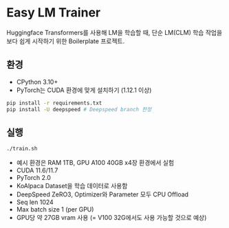 # Easy LM Trainer

Huggingface Transformers를 사용해 LM을 학습할 때, 단순 LM(CLM) 학습 작업을 보다 쉽게 시작하기 위한 Boilerplate 프로젝트.

## 환경

- CPython 3.10+
- PyTorch는 CUDA 환경에 맞게 설치하기 (1.12.1 이상)

```bash
pip install -r requirements.txt
pip install -U deepspeed # Deepspeed branch 한정
```

## 실행

```bash
./train.sh
```

- 예시 환경은 RAM 1TB, GPU A100 40GB x4장 환경에서 실험 
- CUDA 11.6/11.7
- PyTorch 2.0
- KoAlpaca Dataset을 학습 데이터로 사용함
- DeepSpeed ZeRO3, Optimizer와 Parameter 모두 CPU Offload
- Seq len 1024
- Max batch size 1 (per GPU)
- GPU당 약 27GB vram 사용 (= V100 32G에서도 사용 가능할 것으로 예상)
